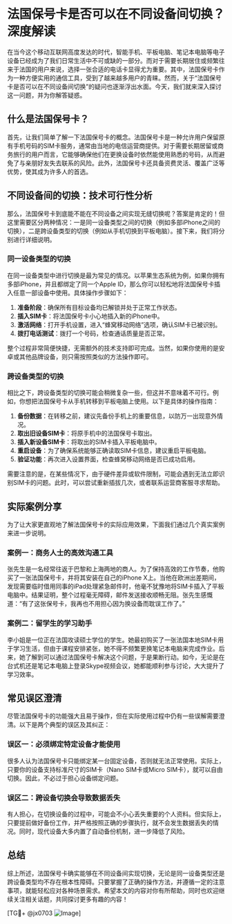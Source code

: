 # 法国保号卡是否可以在不同设备间切换？深度解读

在当今这个移动互联网高度发达的时代，智能手机、平板电脑、笔记本电脑等电子设备已经成为了我们日常生活中不可或缺的一部分。而对于需要长期居住或频繁往来于法国的用户来说，选择一张合适的电话卡显得尤为重要。其中，法国保号卡作为一种方便实用的通信工具，受到了越来越多用户的青睐。然而，关于“法国保号卡是否可以在不同设备间切换”的疑问也逐渐浮出水面。今天，我们就来深入探讨这一问题，并为你解答疑惑。

## 什么是法国保号卡？

首先，让我们简单了解一下法国保号卡的概念。法国保号卡是一种允许用户保留原有手机号码的SIM卡服务，通常由当地的电信运营商提供。对于需要长期居留或商务旅行的用户而言，它能够确保他们在更换设备时依然能使用熟悉的号码，从而避免了与亲朋好友失去联系的风险。此外，法国保号卡还具备资费灵活、覆盖广泛等优势，使其成为许多人的首选。

## 不同设备间的切换：技术可行性分析

那么，法国保号卡到底能不能在不同设备之间实现无缝切换呢？答案是肯定的！但这里需要区分两种情况：一是同一设备类型之间的切换（例如多部iPhone之间的切换），二是跨设备类型的切换（例如从手机切换到平板电脑）。接下来，我们将分别进行详细说明。

### 同一设备类型的切换

在同一设备类型中进行切换是最为常见的情况。以苹果生态系统为例，如果你拥有多部iPhone，并且都绑定了同一个Apple ID，那么你可以轻松地将法国保号卡插入任意一部设备中使用。具体操作步骤如下：

1. **准备阶段**：确保所有目标设备均已解锁并处于正常工作状态。
2. **插入SIM卡**：将法国保号卡小心地插入新的iPhone中。
3. **激活网络**：打开手机设置，进入“蜂窝移动网络”选项，确认SIM卡已被识别。
4. **拨打电话测试**：拨打一个号码，检查通话质量是否正常。

整个过程非常简便快捷，无需额外的技术支持即可完成。当然，如果你使用的是安卓或其他品牌设备，则只需按照类似的方法操作即可。

### 跨设备类型的切换

相比之下，跨设备类型的切换可能会稍微复杂一些，但这并不意味着不可行。例如，你想把法国保号卡从手机转移到平板电脑上使用。以下是具体的操作指南：

1. **备份数据**：在转移之前，建议先备份手机上的重要信息，以防万一出现意外情况。
2. **取出旧设备SIM卡**：将原手机中的法国保号卡取出。
3. **插入新设备SIM卡**：将取出的SIM卡插入平板电脑中。
4. **重启设备**：为了确保系统能够正确读取SIM卡信息，建议重启平板电脑。
5. **验证功能**：再次进入设置界面，检查蜂窝移动网络是否已成功启用。

需要注意的是，在某些情况下，由于硬件差异或软件限制，可能会遇到无法立即识别SIM卡的问题。此时，可以尝试重新插拔几次，或者联系运营商客服寻求帮助。

## 实际案例分享

为了让大家更直观地了解法国保号卡的实际应用效果，下面我们通过几个真实案例来进一步说明。

### 案例一：商务人士的高效沟通工具

张先生是一名经常往返于巴黎和上海两地的商人。为了保持高效的工作节奏，他购买了一张法国保号卡，并将其安装在自己的iPhone X上。当他在欧洲出差期间，发现需要临时借用同事的iPad处理紧急邮件时，他毫不犹豫地将SIM卡插入了平板电脑中。结果证明，整个过程毫无障碍，邮件发送接收顺畅无阻。张先生感慨道：“有了这张保号卡，我再也不用担心因为换设备而耽误工作了。”

### 案例二：留学生的学习助手

李小姐是一位正在法国攻读硕士学位的学生。她最初购买了一张法国本地SIM卡用于学习生活，但由于课程安排紧张，她不得不频繁更换笔记本电脑来完成作业。后来，她了解到可以通过法国保号卡解决这个问题，于是果断行动。如今，无论是在台式机还是笔记本电脑上登录Skype视频会议，她都能顺利参与讨论，大大提升了学习效率。

## 常见误区澄清

尽管法国保号卡的功能强大且易于操作，但在实际使用过程中仍有一些误解需要澄清。以下是两个典型的误区及其纠正：

### 误区一：必须绑定特定设备才能使用

很多人认为法国保号卡只能绑定某一台固定设备，否则就无法正常使用。实际上，只要你的设备支持标准尺寸的SIM卡（Nano SIM卡或Micro SIM卡），就可以自由切换。因此，不必过于担心设备绑定问题。

### 误区二：跨设备切换会导致数据丢失

有人担心，在切换设备的过程中，可能会不小心丢失重要的个人资料。但实际上，只要提前做好备份工作，并严格按照正确的步骤执行，就不会发生数据丢失的情况。同时，现代设备大多内置了自动备份机制，进一步降低了风险。

## 总结

综上所述，法国保号卡确实能够在不同设备间实现切换，无论是同一设备类型还是跨设备类型均不存在根本性障碍。只要掌握了正确的操作方法，并遵循一定的注意事项，就能轻松应对各种场景需求。希望本文的内容对你有所帮助，同时也欢迎继续关注相关话题，共同探讨更多有趣的内容！

[TG💪+ @jx0703 ![Image](https://github.com/user-attachments/assets/dbca1d08-cadb-493c-b0ec-ad6f7a83f270)]